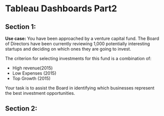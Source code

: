 # Tableau Dashboards Part2
## Section 1:
**Use case:** You have been approached by a venture capital fund. The Board of Directors have been currently reviewing 1,000 potentially interesting startups and deciding on which ones they are going to invest. 

The criterion for selecting investments for this fund is a combination of:
* High revenue(2015)
* Low Expenses (2015)
* Top Growth (2015)

Your task is to assist the Board in identifying which businesses represent the best investment opportunities.

## Section 2:

